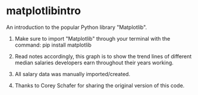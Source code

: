 # matplotlibintro
An introduction to the popular Python library "Matplotlib". 

1. Make sure to import "Matplotlib" through your terminal with the command: pip install matplotlib

2. Read notes accordingly, this graph is to show the trend lines of different median salaries developers earn throughout their years working. 

3. All salary data was manually imported/created. 

4. Thanks to Corey Schafer for sharing the original version of this code. 

